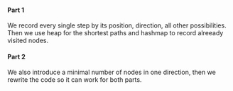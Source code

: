 #### Part 1

We record every single step by its position, direction, all other possibilities. Then we use heap for the shortest paths and hashmap to record alreeady visited nodes.

#### Part 2

We also introduce a minimal number of nodes in one direction, then we rewrite the code so it can work for both parts.
